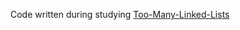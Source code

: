 Code written during studying [Too-Many-Linked-Lists](https://rust-unofficial.github.io/too-many-lists/index.html)




